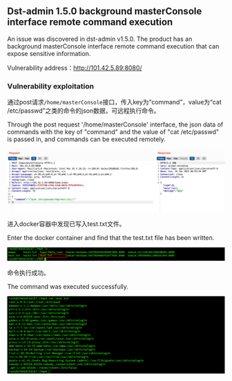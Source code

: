 ## Dst-admin 1.5.0 background masterConsole interface remote command execution

An issue was discovered in dst-admin v1.5.0. The product has an background masterConsole interface remote command execution that can expose sensitive information.

Vulnerability address：http://101.42.5.89:8080/



### Vulnerability exploitation

通过post请求`/home/masterConsole`接口，传入key为“command”，value为“cat /etc/passwd”之类的命令的json数据，可远程执行命令。

Through the post request '/home/masterConsole' interface, the json data of commands with the key of "command" and the value of "cat /etc/passwd" is passed in, and commands can be executed remotely.

<img src="./pic/1.png" alt="1" style="zoom:200%;" />

进入docker容器中发现已写入test.txt文件。

Enter the docker container and find that the test.txt file has been written.

<img src="./pic/2.png" alt="1" style="zoom:200%;" />

命令执行成功。

The command was executed successfully.

<img src="./pic/3.png" alt="1" style="zoom:200%;" />